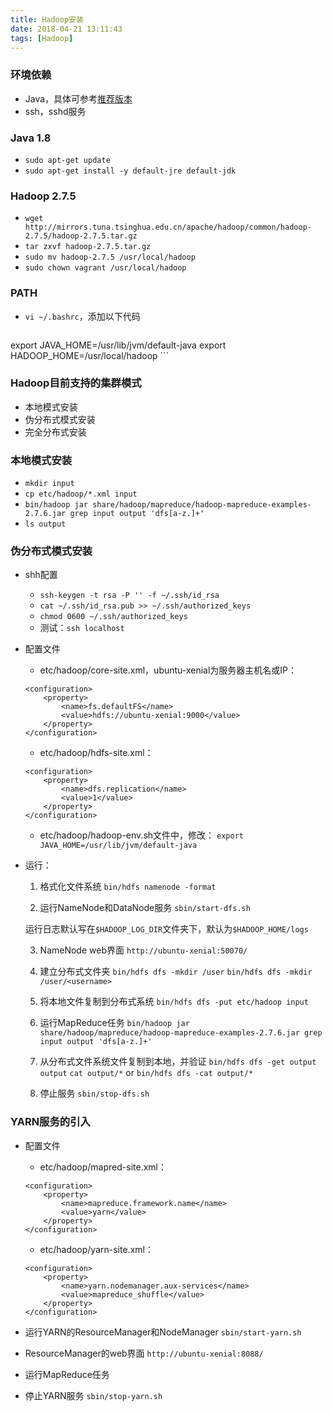 ```yaml
---
title: Hadoop安装
date: 2018-04-21 13:11:43
tags: [Hadoop]
---
```


### 环境依赖
+ Java，具体可参考[推荐版本](http://wiki.apache.org/hadoop/HadoopJavaVersions)
+ ssh，sshd服务

### Java 1.8
+ `sudo apt-get update`
+ `sudo apt-get install -y default-jre default-jdk`


### Hadoop 2.7.5
+ `wget http://mirrors.tuna.tsinghua.edu.cn/apache/hadoop/common/hadoop-2.7.5/hadoop-2.7.5.tar.gz`
+ `tar zxvf hadoop-2.7.5.tar.gz`
+ `sudo mv hadoop-2.7.5 /usr/local/hadoop`
+ `sudo chown vagrant /usr/local/hadoop`


### PATH
+ `vi ~/.bashrc`，添加以下代码
    ```
export JAVA_HOME=/usr/lib/jvm/default-java
export HADOOP_HOME=/usr/local/hadoop
    ```

### Hadoop目前支持的集群模式
+ 本地模式安装
+ 伪分布式模式安装
+ 完全分布式安装

### 本地模式安装
+ `mkdir input`
+ `cp etc/hadoop/*.xml input`
+ `bin/hadoop jar share/hadoop/mapreduce/hadoop-mapreduce-examples-2.7.6.jar grep input output 'dfs[a-z.]+'`
+ `ls output`

### 伪分布式模式安装

+ shh配置

	- `ssh-keygen -t rsa -P '' -f ~/.ssh/id_rsa`
	- `cat ~/.ssh/id_rsa.pub >> ~/.ssh/authorized_keys`
	- `chmod 0600 ~/.ssh/authorized_keys`
	- 测试：`ssh localhost`

+ 配置文件

	- etc/hadoop/core-site.xml，ubuntu-xenial为服务器主机名或IP：

	```
	<configuration>
	    <property>
	        <name>fs.defaultFS</name>
	        <value>hdfs://ubuntu-xenial:9000</value>
	    </property>
	</configuration>
	```

	- etc/hadoop/hdfs-site.xml：

	```
	<configuration>
	    <property>
	        <name>dfs.replication</name>
	        <value>1</value>
	    </property>
	</configuration>
	```

	- etc/hadoop/hadoop-env.sh文件中，修改：
	`export JAVA_HOME=/usr/lib/jvm/default-java`

+ 运行：

	1. 格式化文件系统
	`bin/hdfs namenode -format`

	2. 运行NameNode和DataNode服务
	`sbin/start-dfs.sh`

	运行日志默认写在`$HADOOP_LOG_DIR`文件夹下，默认为`$HADOOP_HOME/logs`

	3. NameNode web界面
	`http://ubuntu-xenial:50070/`

	4. 建立分布式文件夹
	`bin/hdfs dfs -mkdir /user`
	`bin/hdfs dfs -mkdir /user/<username>`

	5. 将本地文件复制到分布式系统
	`bin/hdfs dfs -put etc/hadoop input`

	6. 运行MapReduce任务
	`bin/hadoop jar share/hadoop/mapreduce/hadoop-mapreduce-examples-2.7.6.jar grep input output 'dfs[a-z.]+'`

	7. 从分布式文件系统文件复制到本地，并验证
	`bin/hdfs dfs -get output output`
	`cat output/*`
	or
	`bin/hdfs dfs -cat output/*`

	8. 停止服务
	`sbin/stop-dfs.sh`

### YARN服务的引入

+ 配置文件
	- etc/hadoop/mapred-site.xml：
	```
	<configuration>
	    <property>
	        <name>mapreduce.framework.name</name>
	        <value>yarn</value>
	    </property>
	</configuration>
	```

	- etc/hadoop/yarn-site.xml：
	```
	<configuration>
	    <property>
	        <name>yarn.nodemanager.aux-services</name>
	        <value>mapreduce_shuffle</value>
	    </property>
	</configuration>
	```

+ 运行YARN的ResourceManager和NodeManager
`sbin/start-yarn.sh`

+ ResourceManager的web界面
`http://ubuntu-xenial:8088/`

+ 运行MapReduce任务

+ 停止YARN服务
`sbin/stop-yarn.sh`
